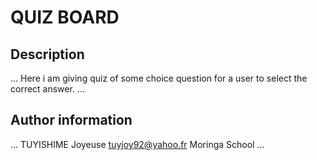 # QUIZ BOARD
## Description
...
Here i am giving quiz of some choice question for a user to select the correct answer.
...
## Author information
...
TUYISHIME Joyeuse
tuyjoy92@yahoo.fr
Moringa School
...